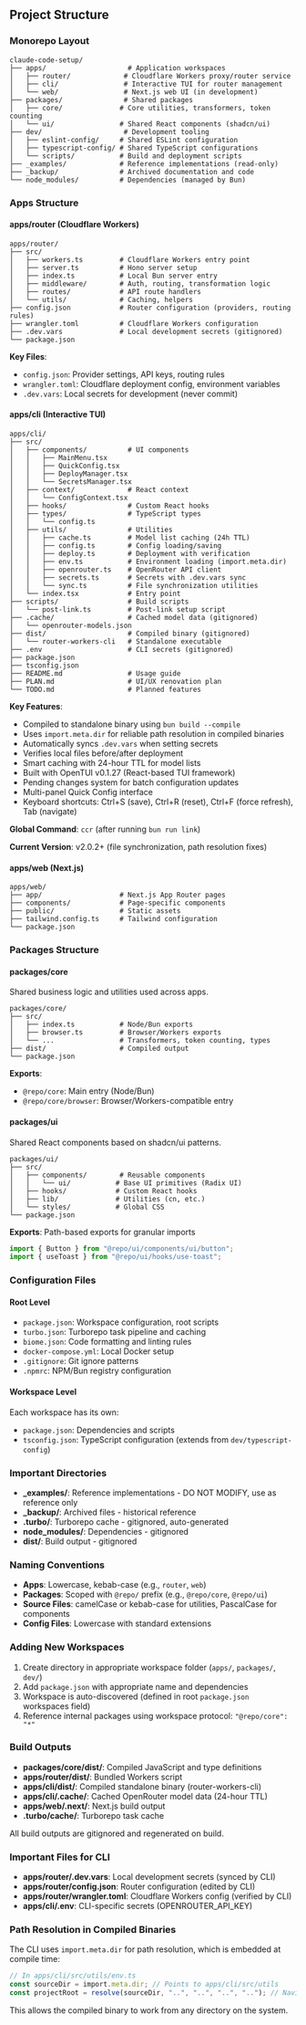 ## Project Structure

### Monorepo Layout

```
claude-code-setup/
├── apps/                    # Application workspaces
│   ├── router/             # Cloudflare Workers proxy/router service
│   ├── cli/                # Interactive TUI for router management
│   └── web/                # Next.js web UI (in development)
├── packages/               # Shared packages
│   ├── core/              # Core utilities, transformers, token counting
│   └── ui/                # Shared React components (shadcn/ui)
├── dev/                    # Development tooling
│   ├── eslint-config/     # Shared ESLint configuration
│   ├── typescript-config/ # Shared TypeScript configurations
│   └── scripts/           # Build and deployment scripts
├── _examples/             # Reference implementations (read-only)
├── _backup/               # Archived documentation and code
└── node_modules/          # Dependencies (managed by Bun)
```

### Apps Structure

#### apps/router (Cloudflare Workers)

```
apps/router/
├── src/
│   ├── workers.ts         # Cloudflare Workers entry point
│   ├── server.ts          # Hono server setup
│   ├── index.ts           # Local Bun server entry
│   ├── middleware/        # Auth, routing, transformation logic
│   ├── routes/            # API route handlers
│   └── utils/             # Caching, helpers
├── config.json            # Router configuration (providers, routing rules)
├── wrangler.toml          # Cloudflare Workers configuration
├── .dev.vars              # Local development secrets (gitignored)
└── package.json
```

**Key Files**:

- `config.json`: Provider settings, API keys, routing rules
- `wrangler.toml`: Cloudflare deployment config, environment variables
- `.dev.vars`: Local secrets for development (never commit)

#### apps/cli (Interactive TUI)

```
apps/cli/
├── src/
│   ├── components/          # UI components
│   │   ├── MainMenu.tsx
│   │   ├── QuickConfig.tsx
│   │   ├── DeployManager.tsx
│   │   └── SecretsManager.tsx
│   ├── context/             # React context
│   │   └── ConfigContext.tsx
│   ├── hooks/               # Custom React hooks
│   ├── types/               # TypeScript types
│   │   └── config.ts
│   ├── utils/               # Utilities
│   │   ├── cache.ts         # Model list caching (24h TTL)
│   │   ├── config.ts        # Config loading/saving
│   │   ├── deploy.ts        # Deployment with verification
│   │   ├── env.ts           # Environment loading (import.meta.dir)
│   │   ├── openrouter.ts    # OpenRouter API client
│   │   ├── secrets.ts       # Secrets with .dev.vars sync
│   │   └── sync.ts          # File synchronization utilities
│   └── index.tsx            # Entry point
├── scripts/                 # Build scripts
│   └── post-link.ts         # Post-link setup script
├── .cache/                  # Cached model data (gitignored)
│   └── openrouter-models.json
├── dist/                    # Compiled binary (gitignored)
│   └── router-workers-cli   # Standalone executable
├── .env                     # CLI secrets (gitignored)
├── package.json
├── tsconfig.json
├── README.md                # Usage guide
├── PLAN.md                  # UI/UX renovation plan
└── TODO.md                  # Planned features
```

**Key Features**:

- Compiled to standalone binary using `bun build --compile`
- Uses `import.meta.dir` for reliable path resolution in compiled binaries
- Automatically syncs `.dev.vars` when setting secrets
- Verifies local files before/after deployment
- Smart caching with 24-hour TTL for model lists
- Built with OpenTUI v0.1.27 (React-based TUI framework)
- Pending changes system for batch configuration updates
- Multi-panel Quick Config interface
- Keyboard shortcuts: Ctrl+S (save), Ctrl+R (reset), Ctrl+F (force refresh), Tab (navigate)

**Global Command**: `ccr` (after running `bun run link`)

**Current Version**: v2.0.2+ (file synchronization, path resolution fixes)

#### apps/web (Next.js)

```
apps/web/
├── app/                   # Next.js App Router pages
├── components/            # Page-specific components
├── public/                # Static assets
├── tailwind.config.ts     # Tailwind configuration
└── package.json
```

### Packages Structure

#### packages/core

Shared business logic and utilities used across apps.

```
packages/core/
├── src/
│   ├── index.ts           # Node/Bun exports
│   ├── browser.ts         # Browser/Workers exports
│   └── ...                # Transformers, token counting, types
├── dist/                  # Compiled output
└── package.json
```

**Exports**:

- `@repo/core`: Main entry (Node/Bun)
- `@repo/core/browser`: Browser/Workers-compatible entry

#### packages/ui

Shared React components based on shadcn/ui patterns.

```
packages/ui/
├── src/
│   ├── components/        # Reusable components
│   │   └── ui/           # Base UI primitives (Radix UI)
│   ├── hooks/            # Custom React hooks
│   ├── lib/              # Utilities (cn, etc.)
│   └── styles/           # Global CSS
└── package.json
```

**Exports**: Path-based exports for granular imports

```typescript
import { Button } from "@repo/ui/components/ui/button";
import { useToast } from "@repo/ui/hooks/use-toast";
```

### Configuration Files

#### Root Level

- `package.json`: Workspace configuration, root scripts
- `turbo.json`: Turborepo task pipeline and caching
- `biome.json`: Code formatting and linting rules
- `docker-compose.yml`: Local Docker setup
- `.gitignore`: Git ignore patterns
- `.npmrc`: NPM/Bun registry configuration

#### Workspace Level

Each workspace has its own:

- `package.json`: Dependencies and scripts
- `tsconfig.json`: TypeScript configuration (extends from `dev/typescript-config`)

### Important Directories

- **\_examples/**: Reference implementations - DO NOT MODIFY, use as reference only
- **\_backup/**: Archived files - historical reference
- **.turbo/**: Turborepo cache - gitignored, auto-generated
- **node_modules/**: Dependencies - gitignored
- **dist/**: Build output - gitignored

### Naming Conventions

- **Apps**: Lowercase, kebab-case (e.g., `router`, `web`)
- **Packages**: Scoped with `@repo/` prefix (e.g., `@repo/core`, `@repo/ui`)
- **Source Files**: camelCase or kebab-case for utilities, PascalCase for components
- **Config Files**: Lowercase with standard extensions

### Adding New Workspaces

1. Create directory in appropriate workspace folder (`apps/`, `packages/`, `dev/`)
2. Add `package.json` with appropriate name and dependencies
3. Workspace is auto-discovered (defined in root `package.json` workspaces field)
4. Reference internal packages using workspace protocol: `"@repo/core": "*"`

### Build Outputs

- **packages/core/dist/**: Compiled JavaScript and type definitions
- **apps/router/dist/**: Bundled Workers script
- **apps/cli/dist/**: Compiled standalone binary (router-workers-cli)
- **apps/cli/.cache/**: Cached OpenRouter model data (24-hour TTL)
- **apps/web/.next/**: Next.js build output
- **.turbo/cache/**: Turborepo task cache

All build outputs are gitignored and regenerated on build.

### Important Files for CLI

- **apps/router/.dev.vars**: Local development secrets (synced by CLI)
- **apps/router/config.json**: Router configuration (edited by CLI)
- **apps/router/wrangler.toml**: Cloudflare Workers config (verified by CLI)
- **apps/cli/.env**: CLI-specific secrets (OPENROUTER_API_KEY)

### Path Resolution in Compiled Binaries

The CLI uses `import.meta.dir` for path resolution, which is embedded at compile time:

```typescript
// In apps/cli/src/utils/env.ts
const sourceDir = import.meta.dir; // Points to apps/cli/src/utils
const projectRoot = resolve(sourceDir, "..", "..", "..", ".."); // Navigate up to root
```

This allows the compiled binary to work from any directory on the system.
